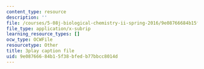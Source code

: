 ```yaml
---
content_type: resource
description: ''
file: /courses/5-08j-biological-chemistry-ii-spring-2016/9e08766684b15f38bfedb77bbcc8014d_RBH2RVDrJYI.vtt
file_type: application/x-subrip
learning_resource_types: []
ocw_type: OCWFile
resourcetype: Other
title: 3play caption file
uid: 9e087666-84b1-5f38-bfed-b77bbcc8014d
---
```

